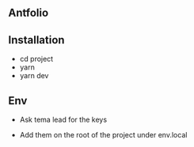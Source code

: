 ## Antfolio

Installation 
---------------
- cd project
- yarn 
- yarn dev

Env
--------------

- Ask tema lead for the keys

- Add them on the root of the project under env.local
